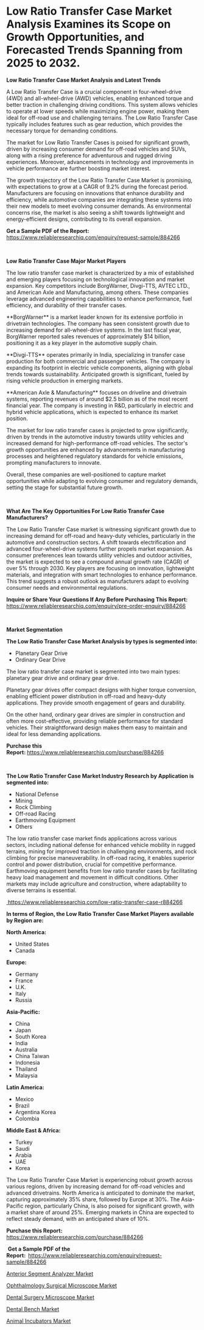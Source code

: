 <p><h1>Low Ratio Transfer Case Market Analysis Examines its Scope on Growth Opportunities, and Forecasted Trends Spanning from 2025 to 2032.</h1></p><p><strong>Low Ratio Transfer Case Market Analysis and Latest Trends</strong></p>
<p><p>A Low Ratio Transfer Case is a crucial component in four-wheel-drive (4WD) and all-wheel-drive (AWD) vehicles, enabling enhanced torque and better traction in challenging driving conditions. This system allows vehicles to operate at lower speeds while maximizing engine power, making them ideal for off-road use and challenging terrains. The Low Ratio Transfer Case typically includes features such as gear reduction, which provides the necessary torque for demanding conditions.</p><p>The market for Low Ratio Transfer Cases is poised for significant growth, driven by increasing consumer demand for off-road vehicles and SUVs, along with a rising preference for adventurous and rugged driving experiences. Moreover, advancements in technology and improvements in vehicle performance are further boosting market interest. </p><p>The growth trajectory of the Low Ratio Transfer Case Market is promising, with expectations to grow at a CAGR of 9.2% during the forecast period. Manufacturers are focusing on innovations that enhance durability and efficiency, while automotive companies are integrating these systems into their new models to meet evolving consumer demands. As environmental concerns rise, the market is also seeing a shift towards lightweight and energy-efficient designs, contributing to its overall expansion.</p></p>
<p><strong>Get a Sample PDF of the Report:&nbsp;</strong> <a href="https://www.reliableresearchiq.com/enquiry/request-sample/884266?utm_campaign=3570&utm_medium=2&utm_source=Github&utm_content=ia&utm_term=11042025&utm_id=low-ratio-transfer-case">https://www.reliableresearchiq.com/enquiry/request-sample/884266</a></p>
<p>&nbsp;</p>
<p><strong>Low Ratio Transfer Case Major Market Players</strong></p>
<p><p>The low ratio transfer case market is characterized by a mix of established and emerging players focusing on technological innovation and market expansion. Key competitors include BorgWarner, Divgi-TTS, AVTEC LTD., and American Axle and Manufacturing, among others. These companies leverage advanced engineering capabilities to enhance performance, fuel efficiency, and durability of their transfer cases.</p><p>**BorgWarner** is a market leader known for its extensive portfolio in drivetrain technologies. The company has seen consistent growth due to increasing demand for all-wheel-drive systems. In the last fiscal year, BorgWarner reported sales revenues of approximately $14 billion, positioning it as a key player in the automotive supply chain.</p><p>**Divgi-TTS** operates primarily in India, specializing in transfer case production for both commercial and passenger vehicles. The company is expanding its footprint in electric vehicle components, aligning with global trends towards sustainability. Anticipated growth is significant, fueled by rising vehicle production in emerging markets.</p><p>**American Axle & Manufacturing** focuses on driveline and drivetrain systems, reporting revenues of around $2.5 billion as of the most recent financial year. The company is investing in R&D, particularly in electric and hybrid vehicle applications, which is expected to enhance its market position.</p><p>The market for low ratio transfer cases is projected to grow significantly, driven by trends in the automotive industry towards utility vehicles and increased demand for high-performance off-road vehicles. The sector's growth opportunities are enhanced by advancements in manufacturing processes and heightened regulatory standards for vehicle emissions, prompting manufacturers to innovate.</p><p>Overall, these companies are well-positioned to capture market opportunities while adapting to evolving consumer and regulatory demands, setting the stage for substantial future growth.</p></p>
<p>&nbsp;</p>
<p><strong>What Are The Key Opportunities For Low Ratio Transfer Case Manufacturers?</strong></p>
<p><p>The Low Ratio Transfer Case market is witnessing significant growth due to increasing demand for off-road and heavy-duty vehicles, particularly in the automotive and construction sectors. A shift towards electrification and advanced four-wheel-drive systems further propels market expansion. As consumer preferences lean towards utility vehicles and outdoor activities, the market is expected to see a compound annual growth rate (CAGR) of over 5% through 2030. Key players are focusing on innovation, lightweight materials, and integration with smart technologies to enhance performance. This trend suggests a robust outlook as manufacturers adapt to evolving consumer needs and environmental regulations.</p></p>
<p><strong>Inquire or Share Your Questions If Any Before Purchasing This Report:</strong> <a href="https://www.reliableresearchiq.com/enquiry/pre-order-enquiry/884266?utm_campaign=3570&utm_medium=2&utm_source=Github&utm_content=ia&utm_term=11042025&utm_id=low-ratio-transfer-case">https://www.reliableresearchiq.com/enquiry/pre-order-enquiry/884266</a></p>
<p>&nbsp;</p>
<p><strong>Market Segmentation</strong></p>
<p><strong>The Low Ratio Transfer Case Market Analysis by types is segmented into:</strong></p>
<p><ul><li>Planetary Gear Drive</li><li>Ordinary Gear Drive</li></ul></p>
<p><p>The low ratio transfer case market is segmented into two main types: planetary gear drive and ordinary gear drive. </p><p>Planetary gear drives offer compact designs with higher torque conversion, enabling efficient power distribution in off-road and heavy-duty applications. They provide smooth engagement of gears and durability. </p><p>On the other hand, ordinary gear drives are simpler in construction and often more cost-effective, providing reliable performance for standard vehicles. Their straightforward design makes them easy to maintain and ideal for less demanding applications.</p></p>
<p><strong>Purchase this Report:&nbsp;</strong><a href="https://www.reliableresearchiq.com/purchase/884266?utm_campaign=3570&utm_medium=2&utm_source=Github&utm_content=ia&utm_term=11042025&utm_id=low-ratio-transfer-case">https://www.reliableresearchiq.com/purchase/884266</a></p>
<p>&nbsp;</p>
<p><strong>The Low Ratio Transfer Case Market Industry Research by Application is segmented into:</strong></p>
<p><ul><li>National Defense</li><li>Mining</li><li>Rock Climbing</li><li>Off-road Racing</li><li>Earthmoving Equipment</li><li>Others</li></ul></p>
<p><p>The low ratio transfer case market finds applications across various sectors, including national defense for enhanced vehicle mobility in rugged terrains, mining for improved traction in challenging environments, and rock climbing for precise maneuverability. In off-road racing, it enables superior control and power distribution, crucial for competitive performance. Earthmoving equipment benefits from low ratio transfer cases by facilitating heavy load management and movement in difficult conditions. Other markets may include agriculture and construction, where adaptability to diverse terrains is essential.</p></p>
<p><a href="https://www.reliableresearchiq.com/low-ratio-transfer-case-r884266?utm_campaign=3570&utm_medium=2&utm_source=Github&utm_content=ia&utm_term=11042025&utm_id=low-ratio-transfer-case">&nbsp;https://www.reliableresearchiq.com/low-ratio-transfer-case-r884266</a></p>
<p><strong>In terms of Region, the Low Ratio Transfer Case Market Players available by Region are:</strong></p>
<p>
    <p> <strong> North America: </strong>
        <ul>
            <li>United States</li>
            <li>Canada</li>
        </ul>
        </p> 
    <p> <strong> Europe: </strong>
        <ul>
            <li>Germany</li>
            <li>France</li>
            <li>U.K.</li>
            <li>Italy</li>
            <li>Russia</li>
        </ul>
        </p> 
    <p> <strong> Asia-Pacific: </strong>
        <ul>
            <li>China</li>
            <li>Japan</li>
            <li>South Korea</li>
            <li>India</li>
            <li>Australia</li>
            <li>China Taiwan</li>
            <li>Indonesia</li>
            <li>Thailand</li>
            <li>Malaysia</li>
        </ul>
        </p> 
    <p> <strong> Latin America: </strong>
        <ul>
            <li>Mexico</li>
            <li>Brazil</li>
            <li>Argentina Korea</li>
            <li>Colombia</li>
        </ul>
        </p> 
    <p> <strong> Middle East & Africa: </strong>
        <ul>
            <li>Turkey</li>
            <li>Saudi</li>
            <li>Arabia</li>
            <li>UAE</li>
            <li>Korea</li>
        </ul>
    </p>
    </p>
<p><p>The Low Ratio Transfer Case Market is experiencing robust growth across various regions, driven by increasing demand for off-road vehicles and advanced drivetrains. North America is anticipated to dominate the market, capturing approximately 35% share, followed by Europe at 30%. The Asia-Pacific region, particularly China, is also poised for significant growth, with a market share of around 25%. Emerging markets in China are expected to reflect steady demand, with an anticipated share of 10%.</p></p>
<p><strong>Purchase this Report: </strong><a href="https://www.reliableresearchiq.com/purchase/884266?utm_campaign=3570&utm_medium=2&utm_source=Github&utm_content=ia&utm_term=11042025&utm_id=low-ratio-transfer-case">https://www.reliableresearchiq.com/purchase/884266</a></p>
<p>&nbsp;<strong>Get a Sample PDF of the Report:&nbsp;&nbsp;</strong><a href="https://www.reliableresearchiq.com/enquiry/request-sample/884266?utm_campaign=3570&utm_medium=2&utm_source=Github&utm_content=ia&utm_term=11042025&utm_id=low-ratio-transfer-case">https://www.reliableresearchiq.com/enquiry/request-sample/884266</a></p>
<p><strong></strong></p>
<p><p><a href="https://www.linkedin.com/pulse/growth-projections-anterior-segment-analyzer-market-in-depth-oou5c?utm_campaign=3570&utm_medium=2&utm_source=Github&utm_content=ia&utm_term=11042025&utm_id=low-ratio-transfer-case">Anterior Segment Analyzer Market</a></p><p><a href="https://www.linkedin.com/pulse/in-depth-analysis-global-ophthalmology-surgical-microscope-nbefc?utm_campaign=3570&utm_medium=2&utm_source=Github&utm_content=ia&utm_term=11042025&utm_id=low-ratio-transfer-case">Ophthalmology Surgical Microscope Market</a></p><p><a href="https://www.linkedin.com/pulse/dental-surgery-microscope-market-size-trends-124-growth-ljnqc?utm_campaign=3570&utm_medium=2&utm_source=Github&utm_content=ia&utm_term=11042025&utm_id=low-ratio-transfer-case">Dental Surgery Microscope Market</a></p><p><a href="https://www.linkedin.com/pulse/dental-bench-market-growth-from-2025-2032-projected-117-5syie?utm_campaign=3570&utm_medium=2&utm_source=Github&utm_content=ia&utm_term=11042025&utm_id=low-ratio-transfer-case">Dental Bench Market</a></p><p><a href="https://www.linkedin.com/pulse/competitive-landscape-analysis-innovations-theanimal-incubators-rkrle?utm_campaign=3570&utm_medium=2&utm_source=Github&utm_content=ia&utm_term=11042025&utm_id=low-ratio-transfer-case">Animal Incubators Market</a></p></p>
